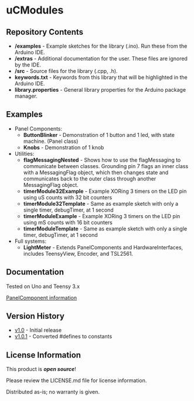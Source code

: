 uCModules
========================================

Repository Contents
-------------------

* **/examples** - Example sketches for the library (.ino). Run these from the Arduino IDE. 
* **/extras** - Additional documentation for the user. These files are ignored by the IDE.
* **/src** - Source files for the library (.cpp, .h).
* **keywords.txt** - Keywords from this library that will be highlighted in the Arduino IDE. 
* **library.properties** - General library properties for the Arduino package manager. 

Examples
-------------------

* Panel Components:
  * **ButtonBlinker** - Demonstration of 1 button and 1 led, with state machine. (Panel class)
  * **Knobs** - Demonstration of 1 knob
* Utilities:
  * **flagMessagingNested** - Shows how to use the flagMessaging to communicate between classes.  Grounding pin 7 flags an inner class with a MessagingFlag object, which then changes state and communicates back to the outer class through another MessagingFlag object.
  * **timerModule32Example** - Example XORing 3 timers on the LED pin using uS counts with 32 bit counters
  * **timerModule32Template** - Same as example sketch with only a single timer, debugTimer, at 1 second
  * **timerModuleExample** - Example XORing 3 timers on the LED pin using mS counts with 16 bit counters
  * **timerModuleTemplate** - Same as example sketch with only a single timer, debugTimer, at 1 second
* Full systems:
  * **LightMeter** - Extends PanelComponents and HardwareInterfaces, includes TeensyView, Encoder, and TSL2561.

Documentation
--------------

Tested on Uno and Teensy 3.x

[PanelComponent information](https://raw.githubusercontent.com/marshalltaylorSFE/uCModules/master/extras/ClassDiagrams.md)


Version History
---------------

* [v1.0](https://github.com/marshalltaylorSFE/uCModules/tree/V_1_0) - Initial release
* [v1.0.1](https://github.com/marshalltaylorSFE/uCModules/tree/V_1_0_1) - Converted #defines to constants

License Information
-------------------

This product is _**open source**_! 

Please review the LICENSE.md file for license information. 

Distributed as-is; no warranty is given.


